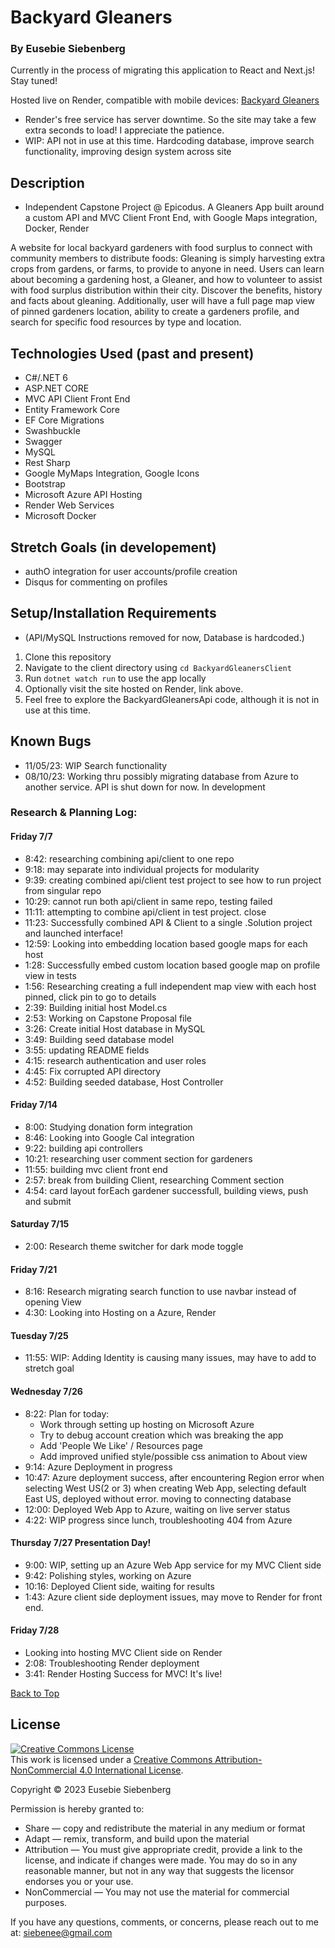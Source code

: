# Backyard Gleaners

### By Eusebie Siebenberg

Currently in the process of migrating this application to React and Next.js! Stay tuned!

Hosted live on Render, compatible with mobile devices: [Backyard Gleaners](https://backyard-gleaners.onrender.com/)

- Render's free service has server downtime. So the site may take a few extra seconds to load! I appreciate the patience.
- WIP: API not in use at this time. Hardcoding database, improve search functionality, improving design system across site

## Description
* Independent Capstone Project @ Epicodus. A Gleaners App built around a custom API and MVC Client Front End, with Google Maps integration, Docker, Render


A website for local backyard gardeners with food surplus to connect with community members to distribute foods: Gleaning is simply harvesting extra crops from gardens, or farms, to provide to anyone in need. Users can learn about becoming a gardening host, a Gleaner, and how to volunteer to assist with food surplus distribution within their city. Discover the benefits, history and facts about gleaning. Additionally, user will have a full page map view of pinned gardeners location, ability to create a gardeners profile, and search for specific food resources by type and location.

## Technologies Used (past and present)

- C#/.NET 6
- ASP.NET CORE
- MVC API Client Front End
- Entity Framework Core
- EF Core Migrations
- Swashbuckle
- Swagger
- MySQL
- Rest Sharp
- Google MyMaps Integration, Google Icons
- Bootstrap
- Microsoft Azure API Hosting
- Render Web Services
- Microsoft Docker

## Stretch Goals (in developement)

- authO integration for user accounts/profile creation
- Disqus for commenting on profiles

## Setup/Installation Requirements 
* (API/MySQL Instructions removed for now, Database is hardcoded.)

1. Clone this repository
2. Navigate to the client directory using `cd BackyardGleanersClient`
3. Run `dotnet watch run` to use the app locally
4. Optionally visit the site hosted on Render, link above.
5. Feel free to explore the BackyardGleanersApi code, although it is not in use at this time.

## Known Bugs

- 11/05/23: WIP Search functionality
- 08/10/23: Working thru possibly migrating database from Azure to another service. API is shut down for now. In development

### Research & Planning Log:

#### Friday 7/7

- 8:42: researching combining api/client to one repo
- 9:18: may separate into individual projects for modularity
- 9:39: creating combined api/client test project to see how to run project from singular repo
- 10:29: cannot run both api/client in same repo, testing failed
- 11:11: attempting to combine api/client in test project. close
- 11:23: Successfully combined API & Client to a single .Solution project and launched interface!
- 12:59: Looking into embedding location based google maps for each host
- 1:28: Successfully embed custom location based google map on profile view in tests
- 1:56: Researching creating a full independent map view with each host pinned, click pin to go to details
- 2:39: Building initial host Model.cs
- 2:53: Working on Capstone Proposal file
- 3:26: Create initial Host database in MySQL
- 3:49: Building seed database model
- 3:55: updating README fields
- 4:15: research authentication and user roles
- 4:45: Fix corrupted API directory
- 4:52: Building seeded database, Host Controller

#### Friday 7/14

- 8:00: Studying donation form integration
- 8:46: Looking into Google Cal integration
- 9:22: building api controllers
- 10:21: researching user comment section for gardeners
- 11:55: building mvc client front end
- 2:57: break from building Client, researching Comment section
- 4:54: card layout forEach gardener successfull, building views, push and submit

#### Saturday 7/15

- 2:00: Research theme switcher for dark mode toggle

#### Friday 7/21

- 8:16: Research migrating search function to use navbar instead of opening View
- 4:30: Looking into Hosting on a Azure, Render

#### Tuesday 7/25

- 11:55: WIP: Adding Identity is causing many issues, may have to add to stretch goal

#### Wednesday 7/26

- 8:22: Plan for today:
  - Work through setting up hosting on Microsoft Azure
  - Try to debug account creation which was breaking the app
  - Add 'People We Like' / Resources page
  - Add improved unified style/possible css animation to About view
- 9:14: Azure Deployment in progress
- 10:47: Azure deployment success, after encountering Region error when selecting West US(2 or 3) when creating Web App, selecting default East US, deployed without error. moving to connecting database
- 12:00: Deployed Web App to Azure, waiting on live server status
- 4:22: WIP progress since lunch, troubleshooting 404 from Azure

#### Thursday 7/27 Presentation Day!

- 9:00: WIP, setting up an Azure Web App service for my MVC Client side
- 9:42: Polishing styles, working on Azure
- 10:16: Deployed Client side, waiting for results
- 1:43: Azure client side deployment issues, may move to Render for front end.

#### Friday 7/28

- Looking into hosting MVC Client side on Render
- 2:08: Troubleshooting Render deployment
- 3:41: Render Hosting Success for MVC! It's live!

[Back to Top](#backyard-gleaners)

## License

<a rel="license" href="http://creativecommons.org/licenses/by-nc/4.0/"><img alt="Creative Commons License" style="border-width:0" src="https://i.creativecommons.org/l/by-nc/4.0/88x31.png" /></a><br />This work is licensed under a <a rel="license" href="http://creativecommons.org/licenses/by-nc/4.0/">Creative Commons Attribution-NonCommercial 4.0 International License</a>.

Copyright © 2023 Eusebie Siebenberg

Permission is hereby granted to:

- Share — copy and redistribute the material in any medium or format
- Adapt — remix, transform, and build upon the material
- Attribution — You must give appropriate credit, provide a link to the license, and indicate if changes were made. You may do so in any reasonable manner, but not in any way that suggests the licensor endorses you or your use.
- NonCommercial — You may not use the material for commercial purposes.

If you have any questions, comments, or concerns, please reach out to me at: siebenee@gmail.com
